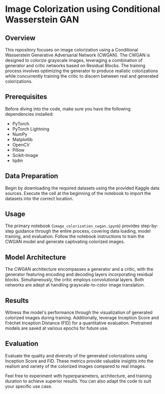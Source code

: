 # Image Colorization using Conditional Wasserstein GAN


## Overview

This repository focuses on image colorization using a Conditional Wasserstein Generative Adversarial Network (CWGAN). The CWGAN is designed to colorize grayscale images, leveraging a combination of generator and critic networks based on Residual Blocks. The training process involves optimizing the generator to produce realistic colorizations while concurrently training the critic to discern between real and generated colorizations.

## Prerequisites

Before diving into the code, make sure you have the following dependencies installed:

- PyTorch
- PyTorch Lightning
- NumPy
- Matplotlib
- OpenCV
- Pillow
- Scikit-Image
- tqdm


## Data Preparation

Begin by downloading the required datasets using the provided Kaggle data sources. Execute the cell at the beginning of the notebook to import the datasets into the correct location.

## Usage

The primary notebook (`image_colorization_cwgan.ipynb`) provides step-by-step guidance through the entire process, covering data loading, model training, and evaluation. Follow the notebook instructions to train the CWGAN model and generate captivating colorized images.

## Model Architecture

The CWGAN architecture encompasses a generator and a critic, with the generator featuring encoding and decoding layers incorporating residual blocks. Simultaneously, the critic employs convolutional layers. Both networks are adept at handling grayscale-to-color image translation.

## Results

Witness the model's performance through the visualization of generated colorized images during training. Additionally, leverage Inception Score and Fréchet Inception Distance (FID) for a quantitative evaluation. Pretrained models are saved at various epochs for future use.

## Evaluation

Evaluate the quality and diversity of the generated colorizations using Inception Score and FID. These metrics provide valuable insights into the realism and variety of the colorized images compared to real images.

Feel free to experiment with hyperparameters, architecture, and training duration to achieve superior results. You can also adapt the code to suit your specific use case.


